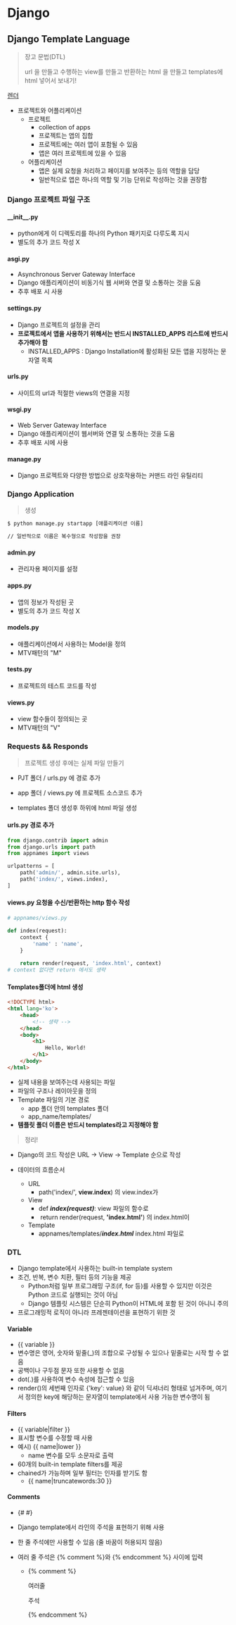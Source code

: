 <h1>
    Django
</h1>
<h2>Django Template Language</h2>

> 장고 문법(DTL)
>
> url 을 만들고 수행하는 view를 만들고 반환하는 html 을 만들고 templates에 html 넣어서 보내기!

[렌더](https://docs.djangoproject.com/en/3.0/topics/http/shortcuts/)

* 프로젝트와 어플리케이션
  * 프로젝트
    * collection of apps
    * 프로젝트는 앱의 집합
    * 프로젝트에는 여러 앱이 포함될 수 있음
    * 앱은 여러 프로젝트에 있을 수 있음
  * 어플리케이션
    * 앱은 실제 요청을 처리하고 페이지를 보여주는 등의 역할을 담당
    * 일반적으로 앱은 하나의 역할 및 기능 단위로 작성하는 것을 권장함

<h3>
    Django 프로젝트 파일 구조
</h3>

<h4>
    __init__.py
</h4>

* python에게 이 디렉토리를 하나의 Python 패키지로 다루도록 지시
* 별도의 추가 코드 작성 X

<h4>
    asgi.py
</h4>

* Asynchronous Server Gateway Interface
* Django 애플리케이션이 비동기식 웹 서버와 연결 및 소통하는 것을 도움
* 추후 배포 시 사용

<h4>
    settings.py
</h4>

* Django 프로젝트의 설정을 관리
* **프로젝트에서 앱을 사용하기 위해서는 반드시 INSTALLED_APPS 리스트에 반드시 추가해야 함**
  * INSTALLED_APPS : Django Installation에 활성화된 모든 앱을 지정하는 문자열 목록

<h4>
    urls.py
</h4>

* 사이트의 url과 적절한 views의 연결을 지정

<h4>
    wsgi.py
</h4>

* Web Server Gateway Interface
* Django 애플리케이션이 웹서버와 연결 및 소통하는 것을 도움
* 추후 배포 시에 사용

<h4>
    manage.py
</h4>

* Django 프로젝트와 다양한 방법으로 상호작용하는 커맨드 라인 유틸리티

<h3>
    Django Application
</h3>

> 생성

```bash
$ python manage.py startapp [애플리케이션 이름]

// 일반적으로 이름은 복수형으로 작성함을 권장
```

<h4>
    admin.py
</h4>

* 관리자용 페이지를 설정

<h4>
    apps.py
</h4>

* 앱의 정보가 작성된 곳
* 별도의 추가 코드 작성 X

<h4>
    models.py
</h4>

* 애플리케이션에서 사용하는 Model을 정의
* MTV패턴의 "M"

<h4>
    tests.py
</h4>

* 프로젝트의 테스트 코드를 작성

<h4>
    views.py
</h4>

* view 함수들이 정의되는 곳
* MTV패턴의 "V"

<h3>Requests && Responds</h3>

> 프로젝트 생성 후에는 실제 파일 만들기

* PJT 폴더 / urls.py 에 경로 추가
* app 폴더 / views.py 에 프로젝트 소스코드 추가

* templates 폴더 생성후 하위에 html 파일 생성

<h4>
    urls.py 경로 추가
</h4>

```python
from django.contrib import admin
from django.urls import path
from appnames import views

urlpatterns = [
    path('admin/', admin.site.urls),
    path('index/', views.index),
]
```

<h4>
    views.py 요청을 수신/반환하는 http 함수 작성
</h4>

```python
# appnames/views.py

def index(request):
    context {
        'name' : 'name',
    }
    
    return render(request, 'index.html', context)
# context 없다면 return 에서도 생략
```

<h4>
    Templates폴더에 html 생성
</h4>

```html
<!DOCTYPE html>
<html lang='ko'>
    <head>
        <!-- 생략 -->
    </head>
    <body>
        <h1>
            Hello, World!
        </h1>
    </body>
</html>
```

* 실제 내용을 보여주는데 사용되는 파일
* 파일의 구조나 레이아웃을 정의
* Template 파일의 기본 경로
  * app 폴더 안의 templates 폴더
  * app_name/templates/
* **템플릿 폴더 이름은 반드시 templates라고 지정해야 함**

> 정리!

* Django의 코드 작성은 URL -> View -> Template 순으로 작성

* 데이터의 흐름순서
  * URL
    * path('index/', **view.index**)                     의 view.index가 
  * View
    * def ***index(request)***:                                     view 파일의 함수로
    * ​       return render(request, **'index.html'**) 의 index.html이
  * Template
    * appnames/templates/***index.html***           index.html 파일로

<h3>
    DTL
</h3>

* Django template에서 사용하는 built-in template system
* 조건, 반복, 변수 치환, 필터 등의 기능을 제공
  * Python처럼 일부 프로그래밍 구조(if, for 등)를 사용할 수 있지만 이것은 Python 코드로 실행되는 것이 아님
  * Django 템플릿 시스템은 단순히 Python이 HTML에 포함 된 것이 아니니 주의
* 프로그래밍적 로직이 아니라 프레젠테이션을 표현하기 위한 것

<h4>
    Variable
</h4>

* {{  variable  }}
*  변수명은 영어, 숫자와 밑줄(_)의 조합으로 구성될 수 있으나 밑줄로는 시작 할 수 없음
  * 공백이나 구두점 문자 또한 사용할 수 없음 
* dot(.)를 사용하여 변수 속성에 접근할 수 있음
* render()의 세번째 인자로 {'key': value} 와 같이 딕셔너리 형태로 넘겨주며, 여기서 정의한 key에 해당하는 문자열이 template에서 사용 가능한 변수명이 됨

<h4>
    Filters
</h4>

* {{  variable|filter  }}
* 표시할 변수를 수정할 때 사용
* 예시) {{  name|lower  }}
  * name 변수를 모두 소문자로 출력
* 60개의 built-in template filters를 제공
* chained가 가능하며 일부 필터는 인자를 받기도 함
  * {{  name|truncatewords:30  }}

<h4>
    Comments
</h4>

* {#  #}

* Django template에서 라인의 주석을 표현하기 위해 사용

* 한 줄 주석에만 사용할 수 있음 (줄 바꿈이 허용되지 않음)

* 여러 줄 주석은 {% comment %}와 {% endcomment %} 사이에 입력

  * {%  comment  %}

    여러줄

    주석

    {%  endcomment  %}















